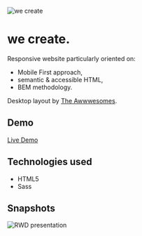 ![we create](https://user-images.githubusercontent.com/33831675/78376314-6c5d7b80-75ce-11ea-96c6-89b0d1691cc7.png "we create")

# we create.

Responsive website particularly oriented on:

* Mobile First approach,
* semantic & accessible HTML,
* BEM methodology.

Desktop layout by [The Awwwesomes](https://theawwwesomes.org/ "The Awwwesomes").

## Demo

[Live Demo](https://filippietruszynski.github.io/we-create/ "Live Demo")

## Technologies used

* HTML5
* Sass

## Snapshots

![RWD presentation](https://user-images.githubusercontent.com/33831675/78786546-37c03a00-79a9-11ea-8b3f-fbce20574de2.gif "RWD presentation")
